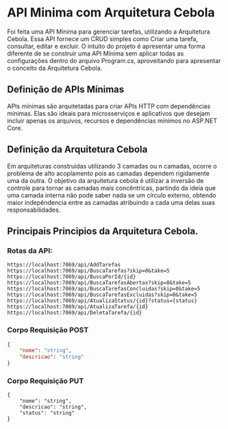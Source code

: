 # API Minima com Arquitetura Cebola
Foi feita uma API Mínima para gerenciar tarefas, utilizando a Arquitetura Cebola. Essa API fornece um CRUD simples como
Criar uma tarefa, consultar, editar e excluir. O intuito do projeto é apresentar uma forma diferente de se construir uma API Mínima
sem aplicar todas as configurações dentro do arquivo Program.cs, aproveitando para apresentar o conceito da Arquitetura Cebola.


## Definição de APIs Mínimas
APIs mínimas são arquitetadas para criar APIs HTTP com dependências mínimas. 
Elas são ideais para microsserviços e aplicativos que desejam incluir apenas os arquivos, recursos e dependências mínimos no ASP.NET Core.

## Definição da Arquitetura Cebola
Em arquiteturas construídas utilizando 3 camadas ou n camadas, ocorre o problema de alto acoplamento pois as camadas dependem rigidamente uma da outra.
O objetivo da arquitetura cebola é utilizar a inversão de controle para tornar as camadas mais concêntricas, partindo da ideia que uma camada interna não pode saber
nada se um círculo externo, obtendo maior indepêndencia entre as camadas atribuindo a cada uma delas suas responsabilidades.

## Principais Principios da Arquitetura Cebola.


### Rotas da API:
```
https://localhost:7069/api/AddTarefas
https://localhost:7069/api/BuscaTarefas?skip=0&take=5
https://localhost:7069/api/BuscaPorId/{id}
https://localhost:7069/api/BuscaTarefasAbertas?skip=0&take=5
https://localhost:7069/api/BuscaTarefasConcluidas?skip=0&take=5
https://localhost:7069/api/BuscaTarefasExcluidas?skip=0&take=5
https://localhost:7069/api/AtualizaStatus/{id}?status={status}
https://localhost:7069/api/AtualizaTarefa/{id}
https://localhost:7069/api/DeletaTarefa/{id}
```

### Corpo Requisição POST
```json
{
    "nome": "string",
    "descricao": "string"
}
```
### Corpo Requisição PUT
```
{
    "nome": "string",
    "descricao": "string",
    "status": "string"
}
```
